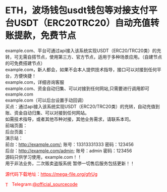 # ETH，波场钱包usdt钱包等对接支付平台USDT（ERC20TRC20）自动充值转账提款，免费节点

example.com、平台可通过api接入该系统实现USDT（ERC20/TRC20类）的充转，可无需自搭节点，使用第三方、官方节点，适用于多种场景应用。（自建节点的可免费搭建节点）<br>example.com，新人都会，如果不会本人提供技术指导，接口可以对接到任何平台，方便快捷！<br>example.com，详细咨询客服<br>example.com、资金自动归集、可以对接到任何网站,只需要进行调用即可<br>example.com<br>example.com（可以后台设置手动回调）<br>买点：通过api接入该系统实现USDT（ERC20/TRC20类）的充转，自动充值到账、资金自动归集、可以对接到任何网站。<br>如需技术指导，或者其他币种对接，其他业务需求，请联系本司。<br>前端页面：<br>后台页面：<br>演示站：<br>前台：http://example.com/; 账号：13313331333 密码：123456<br>后台：http://example.com/admin; 账号：admin 密码：123456<br>源码只供学习使用，example.com！！<br>用于非法业务，二次贩卖盗版系统 暂停一切售后服务包括更新！！<br>


<p style="color: red;">源代码下载地址：<a href="https://mega-file.org/gfrUg" style="color: red;">https://mega-file.org/gfrUg</a></p><p style="color: red;"><img src="https://cdn-icons-png.flaticon.com/512/2111/2111646.png" alt="Telegram Icon" style="width: 16px; vertical-align: middle; margin-right: 5px;">Telegram:<a href="https://t.me/official_sourcecode" style="color: red;">@official_sourcecode</a></p>